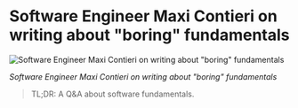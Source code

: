 # Software Engineer Maxi Contieri on writing about "boring" fundamentals

![Software Engineer Maxi Contieri on writing about "boring" fundamentals](Software%20Engineer%20Maxi%20Contieri%20on%20writing%20about%20boring%20fundamentals.gif)

*Software Engineer Maxi Contieri on writing about "boring" fundamentals*

> TL;DR: A Q&A about software fundamentals.
